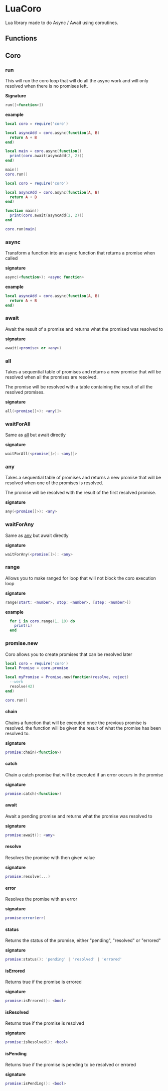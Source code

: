 # LuaCoro
Lua library made to do Async / Await using coroutines.

## Functions

## Coro

### run

This will run the coro loop that will do all the async work
and will only resolved when there is no promises left.

**Signature**

```lua
run([<function>])
```

**example**

```lua
local coro = require('coro')

local asyncAdd = coro.async(function(A, B)
  return A + B
end)

local main = coro.async(function()
  print(coro.await(asyncAdd(2, 2)))
end)

main()
coro.run()
```


```lua
local coro = require('coro')

local asyncAdd = coro.async(function(A, B)
  return A + B
end)

function main()
  print(coro.await(asyncAdd(2, 2)))
end

coro.run(main)
```

### async

Transform a function into an async function that returns a promise when called

**signature**

```lua
async(<function>): <async function>
```

**example**

```lua
local asyncAdd = coro.async(function(A, B)
  return A + B
end)
```

### await

Await the result of a promise and returns what the promised was resolved to

**signature**

```lua
await(<promise> or <any>)
```

### all

Takes a sequential table of promises and returns a new promise that will
be resolved when all the promises are resolved.

The promise will be resolved with a table containing the result of all the resolved promises.

**signature**

```lua
all(<promise[]>): <any[]>
```

### waitForAll

Same as [all](#all) but await directly

**signature**

```lua
waitForAll(<promise[]>): <any[]>
```

### any

Takes a sequential table of promises and returns a new promise that will
be resolved when one of the promises is resolved.

The promise will be resolved with the result of the first resolved promise.

**signature**

```lua
any(<promise[]>): <any>
```

### waitForAny

Same as [any](#any) but await directly

**signature**

```lua
waitForAny(<promise[]>): <any>
```

### range

Allows you to make ranged for loop that will not block the coro execution loop

**signature**

```lua
range(start: <number>, stop: <number>, [step: <number>])
```

**example**

```lua
  for i in coro.range(1, 10) do
    print(i)
  end
```

### promise.new

Coro allows you to create promises that can be resolved later

```lua
local coro = require('coro')
local Promise = coro.promise

local myPromise = Promise.new(function(resolve, reject)
  --work
  resolve(42)
end)

coro.run()
```

#### chain

Chains a function that will be executed once the previous promise is resolved.
the function will be given the result of what the promise has been resolved to.

**signature**

```lua
promise:chain(<function>)
```

#### catch

Chain a catch promise that will be executed if an error occurs in the promise

**signature**

```lua
promise:catch(<function>)
```

#### await

Await a pending promise and returns what the promise was resolved to

**signature**

```lua
promise:await(): <any>
```

#### resolve

Resolves the promise with then given value

**signature**

```lua
promise:resolve(...)
```

#### error

Resolves the promise with an error

**signature**

```lua
promise:error(err)
```

#### status

Returns the status of the promise, either "pending", "resolved" or "errored"

**signature**

```lua
promise:status(): 'pending' | 'resolved' | 'errored'
```

#### isErrored

Returns true if the promise is errored

**signature**

```lua
promise:isErrored(): <bool>
```
#### isResolved

Returns true if the promise is resolved

**signature**

```lua
promise:isResolved(): <bool>
```

#### isPending

Returns true if the promise is pending to be resolved or errored

**signature**

```lua
promise:isPending(): <bool>
```